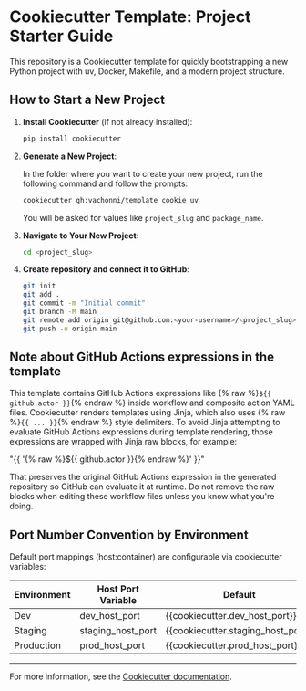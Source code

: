 # Cookiecutter Template: Project Starter Guide

This repository is a Cookiecutter template for quickly bootstrapping a new Python project with uv, Docker, Makefile, and a modern project structure.

## How to Start a New Project

1. **Install Cookiecutter** (if not already installed):
   ```bash
   pip install cookiecutter
   ```

2. **Generate a New Project**:

   In the folder where you want to create your new project,
   run the following command and follow the prompts:
   ```bash
   cookiecutter gh:vachonni/template_cookie_uv
   ```
   You will be asked for values like `project_slug` and `package_name`.

3. **Navigate to Your New Project**:
   ```bash
   cd <project_slug>
   ```

4. **Create repository and connect it to GitHub**:
   ```bash
   git init
   git add .
   git commit -m "Initial commit"
   git branch -M main
   git remote add origin git@github.com:<your-username>/<project_slug>.git
   git push -u origin main
   ```


## Note about GitHub Actions expressions in the template

This template contains GitHub Actions expressions like {% raw %}`${{ github.actor }}`{% endraw %} inside workflow and composite action YAML files. Cookiecutter renders templates using Jinja, which also uses {% raw %}`{{ ... }}`{% endraw %} style delimiters. To avoid Jinja attempting to evaluate GitHub Actions expressions during template rendering, those expressions are wrapped with Jinja raw blocks, for example:

   "{{ '{% raw %}${{ github.actor }}{% endraw %}' }}"

That preserves the original GitHub Actions expression in the generated repository so
GitHub can evaluate it at runtime. Do not remove the raw blocks when editing these
workflow files unless you know what you're doing.


## Port Number Convention by Environment

Default port mappings (host:container) are configurable via cookiecutter variables:

| Environment | Host Port Variable              | Default | Container Port (app_port) |
|-------------|---------------------------------|---------|---------------------------|
| Dev         | dev_host_port                   | {{cookiecutter.dev_host_port}} | {{cookiecutter.app_port}} |
| Staging     | staging_host_port               | {{cookiecutter.staging_host_port}} | {{cookiecutter.app_port}} |
| Production  | prod_host_port                  | {{cookiecutter.prod_host_port}} | {{cookiecutter.app_port}} |

---
For more information, see the [Cookiecutter documentation](https://cookiecutter.readthedocs.io/en/latest/).
